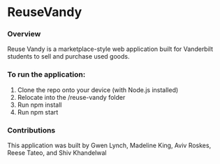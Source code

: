 # ReuseVandy

### Overview

Reuse Vandy is a marketplace-style web application built for Vanderbilt students to sell and purchase used goods.

### To run the application:

1. Clone the repo onto your device (with Node.js installed)
2. Relocate into the /reuse-vandy folder
3. Run npm install
4. Run npm start

### Contributions
This application was built by Gwen Lynch, Madeline King, Aviv Roskes, Reese Tateo, and Shiv Khandelwal
